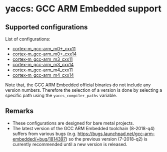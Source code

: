 # yaccs: GCC ARM Embedded support #


## Supported configurations ##
List of configurations:

* [cortex-m_gcc-arm_m0+_cxx11](../cortex-m_gcc-arm_m0+_cxx11.cmake)
* [cortex-m_gcc-arm_m0+_cxx14](../cortex-m_gcc-arm_m0+_cxx14.cmake)
* [cortex-m_gcc-arm_m3_cxx11](../cortex-m_gcc-arm_m3_cxx11.cmake)
* [cortex-m_gcc-arm_m3_cxx14](../cortex-m_gcc-arm_m3_cxx14.cmake)
* [cortex-m_gcc-arm_m4_cxx11](../cortex-m_gcc-arm_m4_cxx11.cmake)
* [cortex-m_gcc-arm_m4_cxx14](../cortex-m_gcc-arm_m4_cxx14.cmake)

Note that, the GCC ARM Embedded official binaries do not include any version numbers. Therefore the selection of a version is done by selecting a specific path using the `yaccs_compiler_paths` variable.


## Remarks ##
* These configurations are designed for bare metal projects.
* The latest version of the GCC ARM Embedded toolchain (8-2018-q4) suffers from various bugs (e.g. https://bugs.launchpad.net/gcc-arm-embedded/+bug/1814397) so the previous version (7-2018-q2) is currently recommended until a new version is released.
